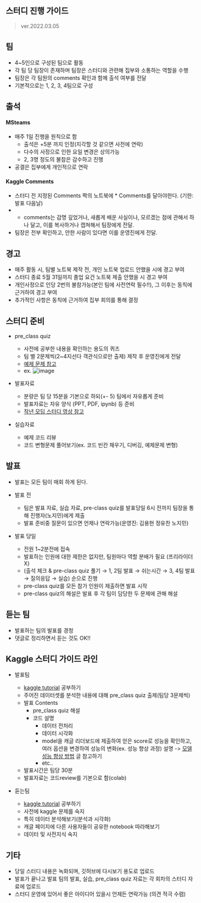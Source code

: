 스터디 진행 가이드
------------------
>ver.2022.03.05
## 팀
- 4~5인으로 구성된 팀으로 활동
- 각 팀 당 팀장이 존재하며 팀장은 스터디와 관련해 집부와 소통하는 역할을 수행
- 팀장은 각 팀원의 comments 확인과 함께 출석 여부를 전달
- 기본적으로는 1, 2, 3, 4팀으로 구성

## 출석
#### MSteams
- 매주 1일 진행을 원칙으로 함
    - 출석은 +5분 까지 인정(지각할 것 같으면 사전에 연락)
    - 다수의 사정으로 인한 요일 변경은 상의가능
    - 2, 3명 정도의 불참은 감수하고 진행
- 공결은 집부에게 개인적으로 연락

#### Kaggle Comments
- 스터디 전 지정된 Comments 짝의 노트북에 * Comments를 달아야한다. (기한: 발표 다음날)
- * comments는 감명 깊었거나, 새롭게 배운 사실이나, 모르겠는 점에 관해서 하나 달고, 이를 복사하거나 캡쳐해서 팀장에게 전달.
- 팀장은 전부 확인하고, 안한 사람이 있다면 이를 운영진에게 전달.

## 경고
- 매주 활동 시, 팀별 노트북 제작 전, 개인 노트북 업로드 안했을 시에 경고 부여
- 스터디 종료 5월 31일까지 졸업 요건 노트북 제출 안했을 시 경고 부여
- 개인사정으로 인당 2번의 불참가능(본인 팀에 사전연락 필수!!), 그 이후는 동칙에 근거하여 경고 부여
- 추가적인 사항은 동칙에 근거하여 집부 회의를 통해 결정

## 스터디 준비
- pre_class quiz
   - 사전에 공부한 내용을 확인하는 용도의 퀴즈
   - 팀 별 2문제씩(2~4지선다 객관식으로만 출제) 제작 후 운영진에게 전달
   - [예제 문제 참고](https://docs.google.com/forms/d/e/1FAIpQLSdXGfPg8TnhkBoUn1Lyuh6J2CIQgY_MWy2m3FNfRd0l-SfcHA/viewform)
   - ex.
   ![image](https://github.com/sejongsmarcle/2022_Winter_AiStudy/blob/main/%EC%8A%A4%ED%84%B0%EB%94%94%20%EC%9E%90%EB%A3%8C/img/pre_class%20quiz%20ex.png)

- 발표자료
   - 분량은 팀 당 15분을 기본으로 하되(+- 5) 팀에서 자유롭게 준비
   - 발표자료는 자유 양식 (PPT, PDF, ipynb) 등 준비
   - [작년 모딥 스터디 영상 참고](https://github.com/sejongsmarcle/2021_Winter_AiStudy)
 
- 실습자료
   - 예제 코드 리뷰
   - 코드 변형문제 풀어보기(ex. 코드 빈칸 채우기, 디버깅, 예제문제 변형)

## 발표
* 발표는 모든 팀이 매회 하게 된다.
- 발표 전
    - 팀은 발표 자료, 실습 자료, pre-class quiz를 발표당일 6시 전까지 팀장을 통해 진행자(노지민)에게 제출
    - 발표 준비중 질문이 있으면 언제나 연락가능(운영진: 김용현 정유찬 노지민)

- 발표 당일
    - 전원 1~2분전에 접속
    - 발표하는 인원에 대한 제한은 없지만, 팀원마다 역할 분배가 필요 (프리라이더X)
    - (출석 체크 & pre-class quiz 풀기 → 1, 2팀 발표 → 쉬는시간 → 3, 4팀 발표 → 질의응답 → 실습) 순으로 진행
    - pre-class quiz를 모든 참가 인원이 제출하면 발표 시작
    - pre-class quiz의 해설은 발표 후 각 팀이 담당한 두 문제에 관해 해설

## 듣는 팀
- 발표하는 팀의 발표를 경청
- 댓글로 정리하면서 듣는 것도 OK!!
 
## Kaggle 스터디 가이드 라인
- 발표팀
    - [kaggle tutorial](https://github.com/sejongsmarcle/2022_Winter_AiStudy/blob/main/%EC%8A%A4%ED%84%B0%EB%94%94%20%EC%9E%90%EB%A3%8C/7%ED%9A%8C%EC%B0%A8/%EC%BA%90%EA%B8%80%20%ED%8A%9C%ED%86%A0%EB%A6%AC%EC%96%BC.md) 공부하기 
    - 주어진 데이터셋를 분석한 내용에 대해 pre_class quiz 출제(팀당 3문제씩)
    - 발표 Contents
        - pre_class quiz 해설
        - 코드 설명
            - 데이터 전처리
            - 데이터 시각화
            - model을 캐글 리더보드에 제출하여 얻은 score로 성능을 확인하고, 여러 옵션을 변경하여 성능의 변화(ex. 성능 향상 과정) 설명 -> [모델 성능 향상 방법](https://github.com/sejongsmarcle/2022_Winter_AiStudy/blob/main/%EC%8A%A4%ED%84%B0%EB%94%94%20%EC%9E%90%EB%A3%8C/7%ED%9A%8C%EC%B0%A8/documents/%EB%AA%A8%EB%8D%B8%20%EC%84%B1%EB%8A%A5%20%ED%96%A5%EC%83%81%20%EB%B0%A9%EB%B2%95.md) 글 참고하기
            - etc..
    - 발표시간은 팀당 30분
    - 발표자료는 코드review를 기본으로 함(colab)
    
- 듣는팀
    - [kaggle tutorial](https://github.com/sejongsmarcle/2022_Winter_AiStudy/blob/main/%EC%8A%A4%ED%84%B0%EB%94%94%20%EC%9E%90%EB%A3%8C/7%ED%9A%8C%EC%B0%A8/%EC%BA%90%EA%B8%80%20%ED%8A%9C%ED%86%A0%EB%A6%AC%EC%96%BC.md) 공부하기
    - 사전에 kaggle 문제를 숙지
    - 특히 데이터 분석해보기(분석과 시각화)
    - 캐글 페이지에 다른 사용자들이 공유한 notebook 따라해보기
    - 데이터 및 사전지식 숙지 

## 기타
- 당일 스터디 내용은 녹화되며, 깃허브에 다시보기 용도로 업로드
- 발표가 끝나고 발표 팀의 발표, 실습, pre_class quiz 자료는 각 회차의 스터디 자료에 업로드
- 스터디 운영에 있어서 좋은 아이디어 있을시 언제든 연락가능 (의견 적극 수렴)
